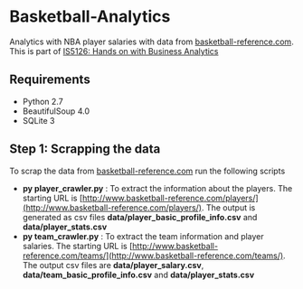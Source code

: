 # Basketball-Analytics
Analytics with NBA player salaries with data from [basketball-reference.com](http://www.basketball-reference.com). This is part of [IS5126: Hands on with Business Analytics](http://www.comp.nus.edu.sg/~phantq/IS5126/)

## Requirements

* Python 2.7
* BeautifulSoup 4.0
* SQLite 3

## Step 1: Scrapping the data

To scrap the data from [basketball-reference.com](http://www.basketball-reference.com) run the following scripts

*  **py player_crawler.py** : To extract the information about the players. The starting URL is [http://www.basketball-reference.com/players/](http://www.basketball-reference.com/players/). The output is generated as csv files **data/player\_basic\_profile_info.csv** and **data/player\_stats.csv** 
*  **py team_crawler.py** : To extract the team information and player salaries. The starting URL is [http://www.basketball-reference.com/teams/](http://www.basketball-reference.com/teams/). The output csv files are **data/player\_salary.csv**, **data/team\_basic\_profile\_info.csv** and **data/player\_stats.csv** 